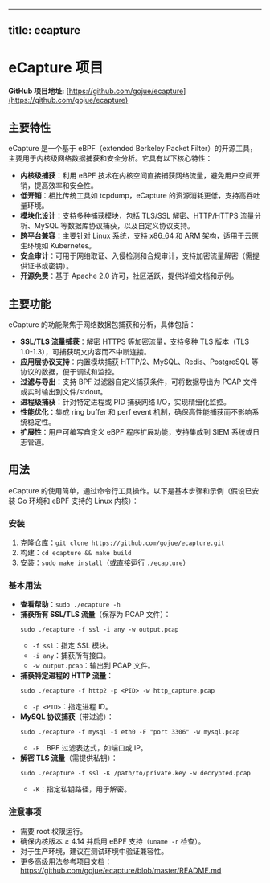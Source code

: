 
---
title: ecapture
---

# eCapture 项目

**GitHub 项目地址:** [https://github.com/gojue/ecapture](https://github.com/gojue/ecapture)

## 主要特性
eCapture 是一个基于 eBPF（extended Berkeley Packet Filter）的开源工具，主要用于内核级网络数据捕获和安全分析。它具有以下核心特性：
- **内核级捕获**：利用 eBPF 技术在内核空间直接捕获网络流量，避免用户空间开销，提高效率和安全性。
- **低开销**：相比传统工具如 tcpdump，eCapture 的资源消耗更低，支持高吞吐量环境。
- **模块化设计**：支持多种捕获模块，包括 TLS/SSL 解密、HTTP/HTTPS 流量分析、MySQL 等数据库协议捕获，以及自定义协议支持。
- **跨平台兼容**：主要针对 Linux 系统，支持 x86_64 和 ARM 架构，适用于云原生环境如 Kubernetes。
- **安全审计**：可用于网络取证、入侵检测和合规审计，支持加密流量解密（需提供证书或密钥）。
- **开源免费**：基于 Apache 2.0 许可，社区活跃，提供详细文档和示例。

## 主要功能
eCapture 的功能聚焦于网络数据包捕获和分析，具体包括：
- **SSL/TLS 流量捕获**：解密 HTTPS 等加密流量，支持多种 TLS 版本（TLS 1.0-1.3），可捕获明文内容而不中断连接。
- **应用层协议支持**：内置模块捕获 HTTP/2、MySQL、Redis、PostgreSQL 等协议的数据，便于调试和监控。
- **过滤与导出**：支持 BPF 过滤器自定义捕获条件，可将数据导出为 PCAP 文件或实时输出到文件/stdout。
- **进程级捕获**：针对特定进程或 PID 捕获网络 I/O，实现精细化监控。
- **性能优化**：集成 ring buffer 和 perf event 机制，确保高性能捕获而不影响系统稳定性。
- **扩展性**：用户可编写自定义 eBPF 程序扩展功能，支持集成到 SIEM 系统或日志管道。

## 用法
eCapture 的使用简单，通过命令行工具操作。以下是基本步骤和示例（假设已安装 Go 环境和 eBPF 支持的 Linux 内核）：

### 安装
1. 克隆仓库：`git clone https://github.com/gojue/ecapture.git`
2. 构建：`cd ecapture && make build`
3. 安装：`sudo make install`（或直接运行 `./ecapture`）

### 基本用法
- **查看帮助**：`sudo ./ecapture -h`
- **捕获所有 SSL/TLS 流量**（保存为 PCAP 文件）：
  ```
  sudo ./ecapture -f ssl -i any -w output.pcap
  ```
  - `-f ssl`：指定 SSL 模块。
  - `-i any`：捕获所有接口。
  - `-w output.pcap`：输出到 PCAP 文件。
- **捕获特定进程的 HTTP 流量**：
  ```
  sudo ./ecapture -f http2 -p <PID> -w http_capture.pcap
  ```
  - `-p <PID>`：指定进程 ID。
- **MySQL 协议捕获**（带过滤）：
  ```
  sudo ./ecapture -f mysql -i eth0 -F "port 3306" -w mysql.pcap
  ```
  - `-F`：BPF 过滤表达式，如端口或 IP。
- **解密 TLS 流量**（需提供私钥）：
  ```
  sudo ./ecapture -f ssl -K /path/to/private.key -w decrypted.pcap
  ```
  - `-K`：指定私钥路径，用于解密。

### 注意事项
- 需要 root 权限运行。
- 确保内核版本 ≥ 4.14 并启用 eBPF 支持（`uname -r` 检查）。
- 对于生产环境，建议在测试环境中验证兼容性。
- 更多高级用法参考项目文档：https://github.com/gojue/ecapture/blob/master/README.md